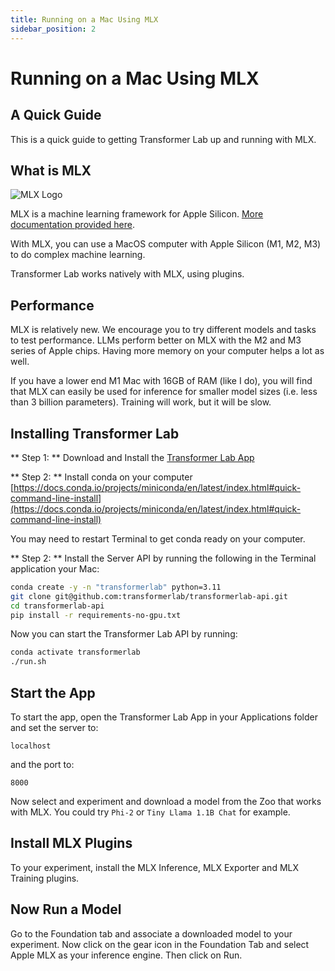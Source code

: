 ```yaml
---
title: Running on a Mac Using MLX
sidebar_position: 2
---
```


# Running on a Mac Using MLX

## A Quick Guide

This is a quick guide to getting Transformer Lab up and running with MLX.

## What is MLX

![MLX Logo](https://ml-explore.github.io/mlx/build/html/_static/mlx_logo.png)

MLX is a machine learning framework for Apple Silicon. [More documentation provided here](https://github.com/ml-explore/mlx).

With MLX, you can use a MacOS computer with Apple Silicon (M1, M2, M3) to do complex machine learning.

Transformer Lab works natively with MLX, using plugins.

## Performance

MLX is relatively new. We encourage you to try different models and tasks to test performance. LLMs perform better on MLX with the M2 and M3 series of Apple chips. Having more memory on your computer helps a lot as well.

If you have a lower end M1 Mac with 16GB of RAM (like I do), you will find that MLX can easily be used for inference for smaller model sizes (i.e. less than 3 billion parameters). Training will work, but it will be slow.

## Installing Transformer Lab

** Step 1: ** Download and Install the [Transformer Lab App](/docs/download)

** Step 2: ** Install conda on your computer [https://docs.conda.io/projects/miniconda/en/latest/index.html#quick-command-line-install](https://docs.conda.io/projects/miniconda/en/latest/index.html#quick-command-line-install)

You may need to restart Terminal to get conda ready on your computer.

** Step 2: ** Install the Server API by running the following in the Terminal application your Mac:

```bash
conda create -y -n "transformerlab" python=3.11
git clone git@github.com:transformerlab/transformerlab-api.git
cd transformerlab-api
pip install -r requirements-no-gpu.txt
```

Now you can start the Transformer Lab API by running:

```bash
conda activate transformerlab
./run.sh
```

## Start the App

To start the app, open the Transformer Lab App in your Applications folder and set the server to:

`localhost`

and the port to:

`8000`

Now select and experiment and download a model from the Zoo that works with MLX. You could try `Phi-2` or `Tiny Llama 1.1B Chat` for example.

## Install MLX Plugins

To your experiment, install the MLX Inference, MLX Exporter and MLX Training plugins.

## Now Run a Model

Go to the Foundation tab and associate a downloaded model to your experiment. Now click on the gear icon in the Foundation Tab and select Apple MLX as your inference engine. Then click on Run.
